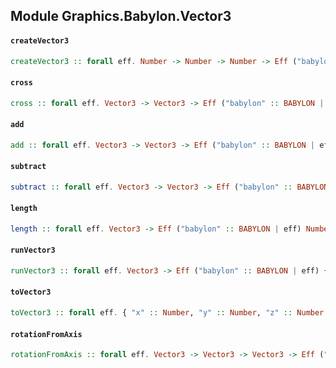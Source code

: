 ## Module Graphics.Babylon.Vector3

#### `createVector3`

``` purescript
createVector3 :: forall eff. Number -> Number -> Number -> Eff ("babylon" :: BABYLON | eff) Vector3
```

#### `cross`

``` purescript
cross :: forall eff. Vector3 -> Vector3 -> Eff ("babylon" :: BABYLON | eff) Vector3
```

#### `add`

``` purescript
add :: forall eff. Vector3 -> Vector3 -> Eff ("babylon" :: BABYLON | eff) Vector3
```

#### `subtract`

``` purescript
subtract :: forall eff. Vector3 -> Vector3 -> Eff ("babylon" :: BABYLON | eff) Vector3
```

#### `length`

``` purescript
length :: forall eff. Vector3 -> Eff ("babylon" :: BABYLON | eff) Number
```

#### `runVector3`

``` purescript
runVector3 :: forall eff. Vector3 -> Eff ("babylon" :: BABYLON | eff) { "x" :: Number, "y" :: Number, "z" :: Number }
```

#### `toVector3`

``` purescript
toVector3 :: forall eff. { "x" :: Number, "y" :: Number, "z" :: Number } -> Eff ("babylon" :: BABYLON | eff) Vector3
```

#### `rotationFromAxis`

``` purescript
rotationFromAxis :: forall eff. Vector3 -> Vector3 -> Vector3 -> Eff ("babylon" :: BABYLON | eff) Vector3
```


